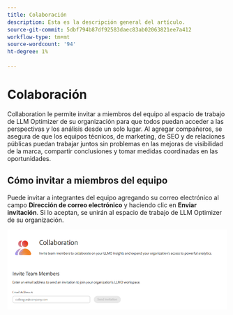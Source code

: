 ```yaml
---
title: Colaboración
description: Esta es la descripción general del artículo.
source-git-commit: 5dbf794b87df92583daec83ab02063821ee7a412
workflow-type: tm+mt
source-wordcount: '94'
ht-degree: 1%

---
```



# Colaboración

Collaboration le permite invitar a miembros del equipo al espacio de trabajo de LLM Optimizer de su organización para que todos puedan acceder a las perspectivas y los análisis desde un solo lugar. Al agregar compañeros, se asegura de que los equipos técnicos, de marketing, de SEO y de relaciones públicas puedan trabajar juntos sin problemas en las mejoras de visibilidad de la marca, compartir conclusiones y tomar medidas coordinadas en las oportunidades.

## Cómo invitar a miembros del equipo

Puede invitar a integrantes del equipo agregando su correo electrónico al campo **Dirección de correo electrónico** y haciendo clic en **Enviar invitación**. Si lo aceptan, se unirán al espacio de trabajo de LLM Optimizer de su organización.

![Invitación de Collaboration](/help/dashboards/assets/collaboration.png)
